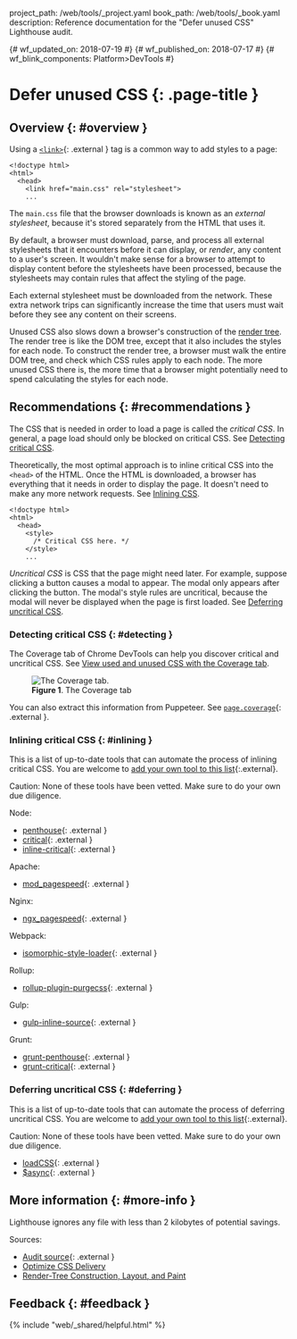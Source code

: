 project_path: /web/tools/_project.yaml
book_path: /web/tools/_book.yaml
description: Reference documentation for the "Defer unused CSS" Lighthouse audit.

{# wf_updated_on: 2018-07-19 #}
{# wf_published_on: 2018-07-17 #}
{# wf_blink_components: Platform>DevTools #}

# Defer unused CSS {: .page-title }

## Overview {: #overview }

Using a [`<link>`][link]{: .external } tag is a common way to add styles to a page:

[link]: https://developer.mozilla.org/en-US/docs/Web/HTML/Element/link

    <!doctype html>
    <html>
      <head>
        <link href="main.css" rel="stylesheet">
        ...

The `main.css` file that the browser downloads is known as an *external stylesheet*, because it's
stored separately from the HTML that uses it.

By default, a browser must download, parse, and process all external stylesheets that it
encounters before it can display, or *render*, any content to a user's screen. It wouldn't make
sense for a browser to attempt to display content before the stylesheets have been processed, because
the stylesheets may contain rules that affect the styling of the page.

Each external stylesheet must be downloaded from the network. These extra network trips can
significantly increase the time that users must wait before they see any content on their screens.

Unused CSS also slows down a browser's construction of the [render tree][render]. The render
tree is like the DOM tree, except that it also includes the styles for each node.
To construct the render tree, a browser must walk the entire DOM tree, and check which CSS rules
apply to each node. The more unused CSS there is, the more time that a browser might potentially
need to spend calculating the styles for each node.

[render]: /web/fundamentals/performance/critical-rendering-path/render-tree-construction

## Recommendations {: #recommendations }

The CSS that is needed in order to load a page is called the *critical CSS*. In general, a page
load should only be blocked on critical CSS. See [Detecting critical CSS](#detecting).

Theoretically, the most optimal approach is to inline critical CSS into the `<head>` of the HTML.
Once the HTML is downloaded, a browser has everything that it needs in order to display the page.
It doesn't need to make any more network requests. See [Inlining CSS](#inlining).

    <!doctype html>
    <html>
      <head>
        <style>
          /* Critical CSS here. */
        </style>
        ...

*Uncritical CSS* is CSS that the page might need later. For example, suppose clicking a button
causes a modal to appear. The modal only appears after clicking the button. The modal's style
rules are uncritical, because the modal will never be displayed when the page is first loaded.
See [Deferring uncritical CSS](#deferring).

### Detecting critical CSS {: #detecting }

The Coverage tab of Chrome DevTools can help you discover critical and uncritical CSS. See
[View used and unused CSS with the Coverage tab][coverage].

[coverage]: /web/tools/chrome-devtools/css/reference#coverage

<figure>
  <img src="/web/tools/chrome-devtools/css/imgs/coverage-detail.png"
       alt="The Coverage tab."/>
  <figcaption>
    <b>Figure 1</b>. The Coverage tab
  </figcaption>
</figure>

You can also extract this information from Puppeteer.
See [`page.coverage`][puppeteer]{: .external }.

[puppeteer]: https://github.com/GoogleChrome/puppeteer/blob/master/docs/api.md#pagecoverage

### Inlining critical CSS {: #inlining }

This is a list of up-to-date tools that can automate the process of inlining critical CSS.
You are welcome to [add your own tool to this list][doc]{:.external}.

[doc]: https://github.com/google/WebFundamentals/blob/master/src/content/en/tools/lighthouse/audits/unused-css.md

Caution: None of these tools have been vetted. Make sure to do your own due diligence.

Node:

* [penthouse](https://github.com/pocketjoso/penthouse){: .external }
* [critical](https://github.com/addyosmani/critical){: .external }
* [inline-critical](https://github.com/bezoerb/inline-critical){: .external }

Apache:

* [mod_pagespeed](https://github.com/apache/incubator-pagespeed-mod){: .external }

Nginx:

* [ngx_pagespeed](https://github.com/pagespeed/ngx_pagespeed){: .external }

Webpack:

* [isomorphic-style-loader](https://github.com/kriasoft/isomorphic-style-loader/){: .external }

Rollup:

* [rollup-plugin-purgecss](https://github.com/FullHuman/rollup-plugin-purgecss){: .external }

Gulp:

* [gulp-inline-source](https://github.com/fmal/gulp-inline-source){: .external }

Grunt:

* [grunt-penthouse](https://github.com/fatso83/grunt-penthouse){: .external }
* [grunt-critical](https://github.com/bezoerb/grunt-critical){: .external }

### Deferring uncritical CSS {: #deferring }

This is a list of up-to-date tools that can automate the process of deferring uncritical CSS.
You are welcome to [add your own tool to this list][doc]{:.external}.

Caution: None of these tools have been vetted. Make sure to do your own due diligence.

* [loadCSS](https://github.com/filamentgroup/loadCSS){: .external }
* [$async](https://github.com/style-tools/async/){: .external }

## More information {: #more-info }

Lighthouse ignores any file with less than 2 kilobytes of potential savings.

Sources:

* [Audit source][src]{: .external }
* [Optimize CSS Delivery](/speed/docs/insights/OptimizeCSSDelivery)
* [Render-Tree Construction, Layout, and Paint](/web/fundamentals/performance/critical-rendering-path/render-tree-construction)

[src]: https://github.com/GoogleChrome/lighthouse/blob/master/lighthouse-core/audits/byte-efficiency/unused-css-rules.js

## Feedback {: #feedback }

{% include "web/_shared/helpful.html" %}
